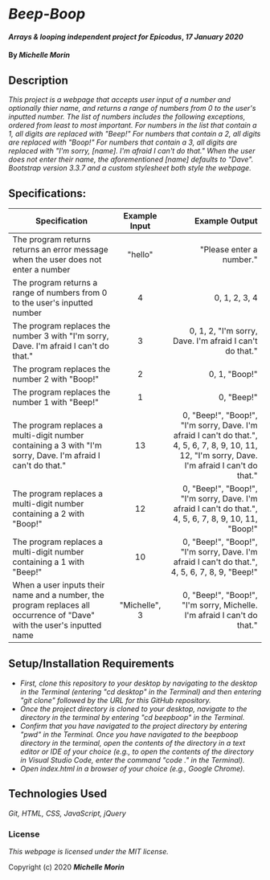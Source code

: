 # _Beep-Boop_

#### _Arrays & looping independent project for Epicodus_, _17 January 2020_

#### By _**Michelle Morin**_

## Description

_This project is a webpage that accepts user input of a number and optionally thier name, and returns a range of numbers from 0 to the user's inputted number. The list of numbers includes the following exceptions, ordered from least to most important. For numbers in the list that contain a 1, all digits are replaced with "Beep!" For numbers that contain a 2, all digits are replaced with "Boop!" For numbers that contain a 3, all digits are replaced with "I'm sorry, [name]. I'm afraid I can't do that." When the user does not enter their name, the aforementioned [name] defaults to "Dave". Bootstrap version 3.3.7 and a custom stylesheet both style the webpage._

## Specifications:


| Specification | Example Input | Example Output |
| ------------- |:-------------:| --------------:|
| The program returns returns an error message when the user does not enter a number | "hello" | "Please enter a number." |
| The program returns a range of numbers from 0 to the user's inputted number | 4 | 0, 1, 2, 3, 4 |
| The program replaces the number 3 with "I'm sorry, Dave. I'm afraid I can't do that." | 3 |   0, 1, 2, "I'm sorry, Dave. I'm afraid I can't do that." |
| The program replaces the number 2 with "Boop!" | 2 | 0, 1, "Boop!" |
| The program replaces the number 1 with "Beep!" | 1 | 0, "Beep!" |
| The program replaces a multi-digit number containing a 3 with "I'm sorry, Dave. I'm afraid I can't do that." | 13 | 0, "Beep!", "Boop!", "I'm sorry, Dave. I'm afraid I can't do that.", 4, 5, 6, 7, 8, 9, 10, 11, 12, "I'm sorry, Dave. I'm afraid I can't do that." |
| The program replaces a multi-digit number containing a 2 with "Boop!" | 12 | 0, "Beep!", "Boop!", "I'm sorry, Dave. I'm afraid I can't do that.", 4, 5, 6, 7, 8, 9, 10, 11, "Boop!" |
| The program replaces a multi-digit number containing a 1 with "Beep!" | 10 | 0, "Beep!", "Boop!", "I'm sorry, Dave. I'm afraid I can't do that.", 4, 5, 6, 7, 8, 9, "Beep!" |
| When a user inputs their name and a number, the program replaces all occurrence of "Dave" with the user's inputted name | "Michelle", 3 | 0, "Beep!", "Boop!", "I'm sorry, Michelle. I'm afraid I can't do that." |


## Setup/Installation Requirements

* _First, clone this repository to your desktop by navigating to the desktop in the Terminal (entering "cd desktop" in the Terminal) and then entering "git clone" followed by the URL for this GitHub repository._
* _Once the project directory is cloned to your desktop, navigate to the directory in the terminal by entering "cd beepboop" in the Terminal._
* _Confirm that you have navigated to the project directory by entering "pwd" in the Terminal. Once you have navigated to the beepboop directory in the terminal, open the contents of the directory in a text editor or IDE of your choice (e.g., to open the contents of the directory in Visual Studio Code, enter the command "code ." in the Terminal)._
* _Open index.html in a browser of your choice (e.g., Google Chrome)._

## Technologies Used

_Git, HTML, CSS, JavaScript, jQuery_

### License

*This webpage is licensed under the MIT license.*

Copyright (c) 2020 **_Michelle Morin_**